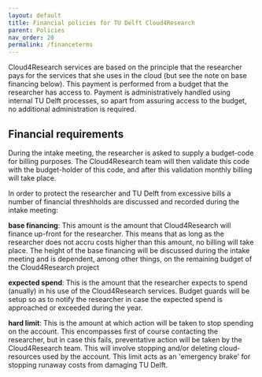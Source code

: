```yaml
---
layout: default
title: Financial policies for TU Delft Cloud4Research
parent: Policies
nav_order: 20
permalink: /financeterms
---
```

Cloud4Research services are based on the principle that the researcher pays for the services that she uses in the cloud (but see the note on base financing below). This payment is performed from a budget that the researcher has access to. Payment is administratively handled using internal TU Delft processes, so apart from assuring access to the budget, no additional administration is required.

## Financial requirements

During the intake meeting, the researcher is asked to supply a budget-code for billing purposes. The Cloud4Research team will then validate this code with the budget-holder of this code, and after this validation monthly billing will take place.

In order to protect the researcher and TU Delft from excessive bills a number of financial threshholds are discussed and recorded during the intake meeting:

**base financing**:
    This amount is the amount that Cloud4Research will finance up-front for the researcher. This means that as long as the researcher does not accru costs higher than this amount, no billing will take place. The height of the base financing will be discussed during the intake meeting and is dependent, among other things, on the remaining budget of the Cloud4Research project

**expected spend**:
    This is the amount that the researcher expects to spend (anually) in his use of the Cloud4Research services. Budget guards will be setup so as to notify the researcher in case the expected spend is approached or exceeded during the year.

**hard limit**:
    This is the amount at which action will be taken to stop spending on the account. This encompasses first of course contacting the researcher, but in case this fails, preventative action will be taken by the Cloud4Research team. This will involve stopping and/or deleting cloud-resources used by the account. This limit acts as an 'emergency brake' for stopping runaway costs from damaging TU Delft.